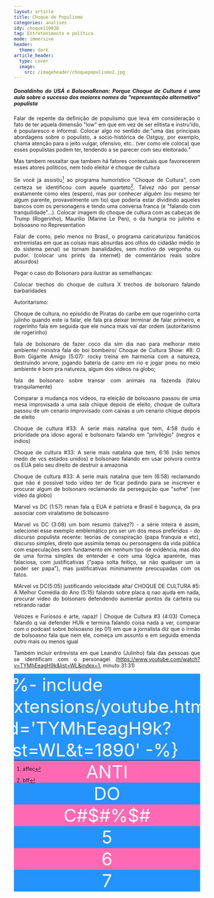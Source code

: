 ```yaml
---
layout: article
title: Choque de Populismo
categories: analises
idy: choque110820
tag: Entretenimento e política
mode: immersive
header:
  theme: dark
article_header:
  type: cover
  image:
    src: /imageheader/choquepopulismo2.jpg
---
```





<div style='text-align:justify'>

<h5> Donaldinho do USÁ e BolsonaRenan: Porque Choque de Cultura é uma aula sobre o sucesso dos maiores nomes da "representação alternativa" populista </h5>

<!--more-->

Falar de repente da definição de populismo que leva em consideração o fato de ter aquela dimensão "low" em que em vez de ser elitista e instru'ído, é popularesco e informal. Colocar algo no sentido de:"uma das principais abordagens sobre o populisto, a socio-histórica de Ostguy, por exemplo, chama atenção para o jeito vulgar, ofensivo, etc.. (ver como ele coloca) que esses populistas podem ter, tendendo a se parecer com seu eleitorado."

Mas tambem ressaltar que tambem há fatores contextuais que favorecerem esses atores políticos, nem todo eleitor é choque de cultura

Se você já assistiu[^1] ao programa humorístico "Choque de Cultura", com certeza se identificou com aquele quarteto[^longnote]. Talvez não por pensar exatamente como eles (espero), mas por conhecer alguém (ou mesmo ter algum parente, provavelmente um tio) que poderia estar dividindo aqueles bancos com os personagens e tendo uma conversa franca (e "falando com tranquilidade"...).
Colocar imagem do choque de cultura com as cabeças de Trump (Rogerinho),
Maurílio (Marine Le Pen), o da hungria no julinho e bolsoasno no Representation

Falar de como, pelo menos no Brasil, o programa caricaturizou fanáticos extremistas
em que as coisas mais absurdas aos olhos do cidadão médio (e do sistema penal) se
tornam banalidades, sem motivo de vergonha ou pudor. (colocar uns prints da internet)
de comentários reais sobre absurdos)

Pegar o caso do Bolsonaro para ilustrar as semelhanças:

Colocar trechos do choque de cultura X trechos de bolsonaro falando barbaridades

Autoritarismo:

Choque de cultura, no episódio de Piratas do caribe em que rogerinho corta julinho quando
este ia falar, ele fala pra deixar terminar de falar primeiro, e rogerinho fala em seguida
que ele nunca mais vai dar ordem (autoritarismo de rogerinho)

fala de bolsonaro de fazer coco dia sim dia nao para melhorar meio ambiente/ ministra fala do boi bombeiro/ Choque de Cultura Show: #8: O Bom Gigante Amigo (5:07): rocky treina em harmonia com a natureza, destruindo arvore, jogando bateria de carro em rio e jogar pneu no
meio ambiente é bom pra natureza, algum dos videos na globo;

fala de bolsonaro sobre transar com animais na fazenda (falou tranquilamente)

Comparar a mudança nos videos, na eleição de bolsoasno passou de uma mesa improvisada a uma sala chique depois de eleito, choque de cultura passou de um cenario improvisado com caixas a um cenario chique depois de eleito

Choque de cultura #33: A serie mais natalina que tem, 4:58 (tudo é prioridade pra idoso agora) e bolsonaro falando em "privilégio" (negros e índios)

Choque de cultura #33: A serie mais natalina que tem, 6:16 (não temos medo de vcs estados unidos) e bolsonaro falando em usar polvora contra os EUA pelo seu direito de destruir a amazonia

Choque de cultura #33: A serie mais natalina que tem (6:58) reclamando que não é possível todo vídeo ter de ficar pedindo para se inscrever e procurar algum de bolsonaro reclamando da perseguição que "sofre" (ver vídeo da globo)

Marvel vs DC (1:57) renan fala q EUA é patriota e Brasil é bagunça, da pra associar com viralatismo de bolsoasno

Marvel vs DC (3:08) um bom resumo (talvez?) - a série inteira é assim, selecionei esse exemplo emblemático pro ser um dos meus preferidos - do discurso populista recente: teorias de conspiração (papa franquia e etc), discurso simples, direto que assimila temas ou personagens da vida pública com especulações sem fundamento em nenhum tipo de evidência, mas dito de uma forma simples de entender e com uma lógica aparente, mas falaciosa, com justificativas ("papa solta feitiço, se não qualquer um ia poder ser papa"), mas justificativas minimamente preocupadas com os fatos.

MArvel vs DC(5:05) justificando velocidade alta/ CHOQUE DE CULTURA #5: A Melhor Comédia do Ano (5:15) falando sobre placa q nao ajuda em nada, procurar video do bolsonaro defendendo aumentar pontos da carteira ou retirando radar

Velozes e Furiosos é arte, rapaz! | Choque de Cultura #3 (4:03) Começa falando q vai defender HUlk e termina falando coisa nada a ver, comparar com o podcast sobre bolsoasno (ep 01) em que a jornalista diz que o irmão de bolsoasno fala que nem ele, começa um assunto e em seguida emenda outro mais ou menos igual



Também incluir entrevista em que Leandro (Julinho) fala das pessoas que se identificam
com o personagel (https://www.youtube.com/watch?v=TYMhEeagH9k&list=WL&index=1, minuto 31:31)

[^1]: affec
[^longnote]: bff
</div>


<style>
  .swiper-demo {
    height: 220px; <!-- remover esse swiper demo para ficar do tamanho do video -->
  }
  .swiper-demo .swiper__slide {
    display: flex;
    align-items: center;
    justify-content: center;
    font-size: 3rem;
    color: #fff; <!-- remover todas as cores -->
  }
  .swiper-demo .swiper__slide:nth-child(even) {
    background-color: #ff69b4;
  }
  .swiper-demo .swiper__slide:nth-child(odd) {
    background-color: #2593fc;
  }
  .swiper-demo--dark .swiper__slide:nth-child(even) {
    background-color: #312;
  }
  .swiper-demo--dark .swiper__slide:nth-child(odd) {
    background-color: #123;
  }
  .swiper-demo--image .swiper__slide:nth-child(n) {
    background-color: #000;
  }
</style>


<div class="swiper swiper-demo">
  <div class="swiper__wrapper">
    <div class="swiper__slide">{%- include extensions/youtube.html id='TYMhEeagH9k?list=WL&t=1890' -%}
</div>
    <div class="swiper__slide">ANTI</div>
    <div class="swiper__slide">DO</div>
    <div class="swiper__slide">C#$#%$#</div>
    <div class="swiper__slide">5</div>
    <div class="swiper__slide">6</div>
    <div class="swiper__slide">7</div>
  </div>
  <div class="swiper__button swiper__button--prev fas fa-chevron-left"></div>
  <div class="swiper__button swiper__button--next fas fa-chevron-right"></div>
</div>

<script>
{%- include scripts/lib/swiper.js -%}
var SOURCES = window.TEXT_VARIABLES.sources;
window.Lazyload.js(SOURCES.jquery, function() {
  $('.swiper-demo').swiper();
});
</script>
